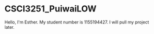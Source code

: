 # CSCI3251_PuiwaiLOW

Hello, I'm Esther.
My student number is 1155194427.
I will pull my project later.
